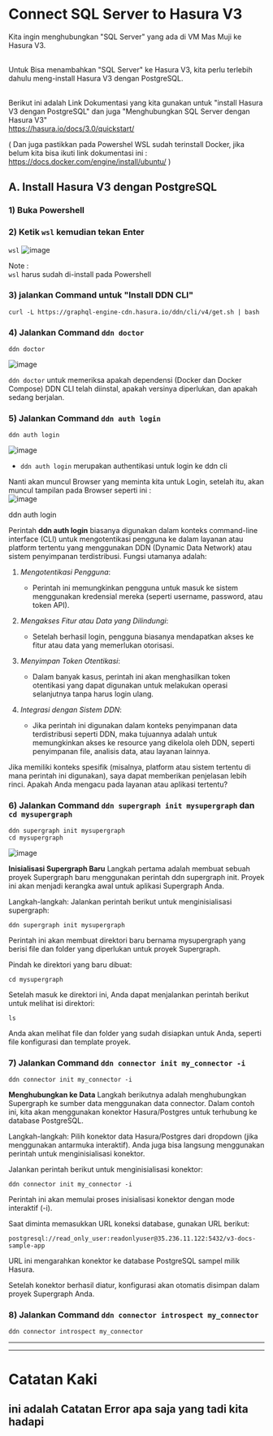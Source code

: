 # Connect SQL Server to Hasura V3

Kita ingin menghubungkan "SQL Server" yang ada di VM Mas Muji ke Hasura V3.  <br/> <br/>

Untuk Bisa menambahkan "SQL Server" ke Hasura V3, kita perlu terlebih dahulu meng-install Hasura V3 dengan PostgreSQL. <br/><br/>

Berikut ini adalah Link Dokumentasi yang kita gunakan untuk "install Hasura V3 dengan PostgreSQL" dan juga "Menghubungkan SQL Server dengan Hasura V3" <br/>
https://hasura.io/docs/3.0/quickstart/

 ( Dan juga pastikkan pada Powershel WSL sudah terinstall Docker, jika belum kita bisa ikuti link dokumentasi ini : https://docs.docker.com/engine/install/ubuntu/ ) 

## A. Install Hasura V3 dengan PostgreSQL

### 1) Buka Powershell

### 2) Ketik `wsl` kemudian tekan Enter
`wsl`
![image](https://github.com/user-attachments/assets/17f28ec6-75cb-46e3-a167-113e1253f457)   <br/>

Note :  <br/>
`wsl` harus sudah  di-install pada Powershell

### 3) jalankan Command untuk "Install DDN CLI"
```
curl -L https://graphql-engine-cdn.hasura.io/ddn/cli/v4/get.sh | bash
```

### 4) Jalankan Command `ddn doctor`
```
ddn doctor
```
![image](https://github.com/user-attachments/assets/3049fbc5-b6e5-4665-b64d-661c1639caad)

`ddn doctor` untuk memeriksa apakah dependensi (Docker dan Docker Compose) DDN CLI telah diinstal, apakah versinya diperlukan, dan apakah sedang berjalan.

### 5) Jalankan Command `ddn auth login`
```
ddn auth login
```
![image](https://github.com/user-attachments/assets/10d781fb-c977-4f18-b584-9f1ca1449740)

- `ddn auth login` merupakan authentikasi untuk login ke ddn cli

Nanti akan muncul Browser yang meminta kita untuk Login, setelah itu, akan muncul tampilan pada Browser seperti ini :  <br/>
![image](https://github.com/user-attachments/assets/e7a8f7d4-9e43-461a-87bf-c3b188cc4144)

ddn auth login 

Perintah **ddn auth login** biasanya digunakan dalam konteks command-line interface (CLI) untuk mengotentikasi pengguna ke dalam layanan atau platform tertentu yang menggunakan DDN (Dynamic Data Network) atau sistem penyimpanan terdistribusi. Fungsi utamanya adalah:

1. *Mengotentikasi Pengguna*: 
   - Perintah ini memungkinkan pengguna untuk masuk ke sistem menggunakan kredensial mereka (seperti username, password, atau token API). 

2. *Mengakses Fitur atau Data yang Dilindungi*:
   - Setelah berhasil login, pengguna biasanya mendapatkan akses ke fitur atau data yang memerlukan otorisasi.

3. *Menyimpan Token Otentikasi*:
   - Dalam banyak kasus, perintah ini akan menghasilkan token otentikasi yang dapat digunakan untuk melakukan operasi selanjutnya tanpa harus login ulang.

4. *Integrasi dengan Sistem DDN*:
   - Jika perintah ini digunakan dalam konteks penyimpanan data terdistribusi seperti DDN, maka tujuannya adalah untuk memungkinkan akses ke resource yang dikelola oleh DDN, seperti penyimpanan file, analisis data, atau layanan lainnya.

Jika memiliki konteks spesifik (misalnya, platform atau sistem tertentu di mana perintah ini digunakan), saya dapat memberikan penjelasan lebih rinci. Apakah Anda mengacu pada layanan atau aplikasi tertentu?

### 6) Jalankan Command `ddn supergraph init mysupergraph` dan `cd mysupergraph`
```
ddn supergraph init mysupergraph
cd mysupergraph
```
![image](https://github.com/user-attachments/assets/947e7ef6-2a1e-4600-b433-f7b4bf3351d6)


**Inisialisasi Supergraph Baru**
Langkah pertama adalah membuat sebuah proyek Supergraph baru menggunakan perintah ddn supergraph init. Proyek ini akan menjadi kerangka awal untuk aplikasi Supergraph Anda.

Langkah-langkah:
Jalankan perintah berikut untuk menginisialisasi supergraph:

```
ddn supergraph init mysupergraph
```
Perintah ini akan membuat direktori baru bernama mysupergraph yang berisi file dan folder yang diperlukan untuk proyek Supergraph.

Pindah ke direktori yang baru dibuat:

```
cd mysupergraph
```
Setelah masuk ke direktori ini, Anda dapat menjalankan perintah berikut untuk melihat isi direktori:

```
ls
```
Anda akan melihat file dan folder yang sudah disiapkan untuk Anda, seperti file konfigurasi dan template proyek.

### 7) Jalankan Command `ddn connector init my_connector -i`
```
ddn connector init my_connector -i
```

**Menghubungkan ke Data**
Langkah berikutnya adalah menghubungkan Supergraph ke sumber data menggunakan data connector. Dalam contoh ini, kita akan menggunakan konektor Hasura/Postgres untuk terhubung ke database PostgreSQL.

Langkah-langkah:
Pilih konektor data Hasura/Postgres dari dropdown (jika menggunakan antarmuka interaktif). Anda juga bisa langsung menggunakan perintah untuk menginisialisasi konektor.

Jalankan perintah berikut untuk menginisialisasi konektor:

```
ddn connector init my_connector -i
```
Perintah ini akan memulai proses inisialisasi konektor dengan mode interaktif (-i).

Saat diminta memasukkan URL koneksi database, gunakan URL berikut:

```
postgresql://read_only_user:readonlyuser@35.236.11.122:5432/v3-docs-sample-app
```

URL ini mengarahkan konektor ke database PostgreSQL sampel milik Hasura.

Setelah konektor berhasil diatur, konfigurasi akan otomatis disimpan dalam proyek Supergraph Anda.

### 8) Jalankan Command `ddn connector introspect my_connector`
```
ddn connector introspect my_connector
```

------------------
------------------
# Catatan Kaki
## ini adalah Catatan Error apa saja yang tadi kita hadapi
